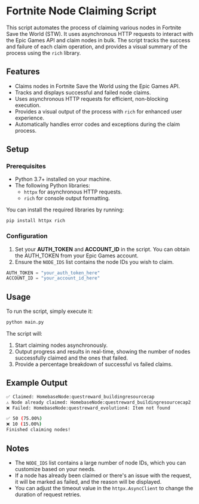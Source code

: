# Fortnite Node Claiming Script

This script automates the process of claiming various nodes in Fortnite Save the World (STW). It uses asynchronous HTTP requests to interact with the Epic Games API and claim nodes in bulk. The script tracks the success and failure of each claim operation, and provides a visual summary of the process using the `rich` library.

## Features

- Claims nodes in Fortnite Save the World using the Epic Games API.
- Tracks and displays successful and failed node claims.
- Uses asynchronous HTTP requests for efficient, non-blocking execution.
- Provides a visual output of the process with `rich` for enhanced user experience.
- Automatically handles error codes and exceptions during the claim process.

## Setup

### Prerequisites

- Python 3.7+ installed on your machine.
- The following Python libraries:
  - `httpx` for asynchronous HTTP requests.
  - `rich` for console output formatting.

You can install the required libraries by running:

```bash
pip install httpx rich
```

### Configuration

1. Set your **AUTH_TOKEN** and **ACCOUNT_ID** in the script. You can obtain the AUTH_TOKEN from your Epic Games account.
2. Ensure the `NODE_IDS` list contains the node IDs you wish to claim.

```python
AUTH_TOKEN = "your_auth_token_here"
ACCOUNT_ID = "your_account_id_here"
```

## Usage

To run the script, simply execute it:

```bash
python main.py
```

The script will:

1. Start claiming nodes asynchronously.
2. Output progress and results in real-time, showing the number of nodes successfully claimed and the ones that failed.
3. Provide a percentage breakdown of successful vs failed claims.

## Example Output

```bash
✅ Claimed: HomebaseNode:questreward_buildingresourcecap
⚠️ Node already claimed: HomebaseNode:questreward_buildingresourcecap2
❌ Failed: HomebaseNode:questreward_evolution4: Item not found

✅ 50 (75.00%)
❌ 10 (15.00%)
Finished claiming nodes!
```

## Notes

- The `NODE_IDS` list contains a large number of node IDs, which you can customize based on your needs.
- If a node has already been claimed or there's an issue with the request, it will be marked as failed, and the reason will be displayed.
- You can adjust the timeout value in the `httpx.AsyncClient` to change the duration of request retries.
